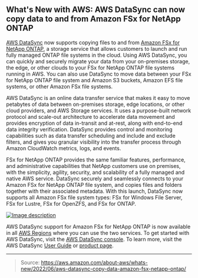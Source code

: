 ## What's New with AWS: AWS DataSync can now copy data to and from Amazon FSx for NetApp ONTAP

[AWS DataSync](https://aws.amazon.com/datasync/) now supports copying files to and from [Amazon FSx for NetApp ONTAP](https://aws.amazon.com/fsx/netapp-ontap/), a storage service that allows customers to launch and run fully managed ONTAP file systems in the cloud. Using AWS DataSync, you can quickly and securely migrate your data from your on-premises storage, the edge, or other clouds to your FSx for NetApp ONTAP file systems running in AWS. You can also use DataSync to move data between your FSx for NetApp ONTAP file system and Amazon S3 buckets, Amazon EFS file systems, or other Amazon FSx file systems.

AWS DataSync is an online data transfer service that makes it easy to move petabytes of data between on-premises storage, edge locations, or other cloud providers, and AWS Storage services. It uses a purpose-built network protocol and scale-out architecture to accelerate data movement and provides encryption of data in-transit and at-rest, along with end-to-end data integrity verification. DataSync provides control and monitoring capabilities such as data transfer scheduling and include and exclude filters, and gives you granular visibility into the transfer process through Amazon CloudWatch metrics, logs, and events.

FSx for NetApp ONTAP provides the same familiar features, performance, and administrative capabilities that NetApp customers use on premises, with the simplicity, agility, security, and scalability of a fully managed and native AWS service. DataSync securely and seamlessly connects to your Amazon FSx for NetApp ONTAP file system, and copies files and folders together with their associated metadata. With this launch, DataSync now supports all Amazon FSx file system types: FSx for Windows File Server, FSx for Lustre, FSx for OpenZFS, and FSx for ONTAP.

[![Image description](https://dev-to-uploads.s3.amazonaws.com/uploads/articles/5m15zsqp4eb1szj9b681.png)](https://k21technologies.samcart.com/referral/gBBzLUFj/wZNqvQpM5mBn2g53)

AWS DataSync support for Amazon FSx for NetApp ONTAP is now available in all [AWS Regions](https://aws.amazon.com/about-aws/global-infrastructure/regional-product-services/) where you can use the two services. To get started with AWS DataSync, visit the [AWS DataSync console](https://console.aws.amazon.com/datasync/home). To learn more, visit the AWS DataSync [User Guide](https://docs.aws.amazon.com/datasync/latest/userguide/what-is-datasync.html) or [product page](https://aws.amazon.com/datasync/).

---

> Source: https://aws.amazon.com/about-aws/whats-new/2022/06/aws-datasync-copy-data-amazon-fsx-netapp-ontap/